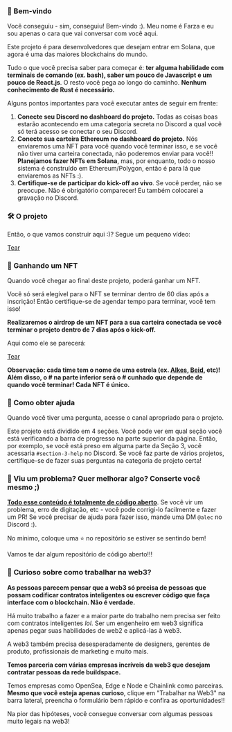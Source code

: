### 👋 Bem-vindo

Você conseguiu - sim, conseguiu! Bem-vindo :). Meu nome é Farza e eu sou apenas o cara que vai conversar com você aqui.

Este projeto é para desenvolvedores que desejam entrar em Solana, que agora é uma das maiores blockchains do mundo.

Tudo o que você precisa saber para começar é: **ter alguma habilidade com terminais de comando (ex. bash), saber um pouco de Javascript e um pouco de React.js**. O resto você pega ao longo do caminho. **Nenhum conhecimento de Rust é necessário.**

Alguns pontos importantes para você executar antes de seguir em frente:

1. **Conecte seu Discord no dashboard do projeto.** Todas as coisas boas estarão acontecendo em uma categoria secreta no Discord a qual você só terá acesso se conectar o seu Discord.
2. **Conecte sua carteira Ethereum no dashboard do projeto.** Nós enviaremos uma NFT para você quando você terminar isso, e se você não tiver uma carteira conectada, não poderemos enviar para você!! **Planejamos fazer NFTs em Solana**, mas, por enquanto, todo o nosso sistema é construído em Ethereum/Polygon, então é para lá que enviaremos as NFTs :).
3. **Certifique-se de participar do kick-off ao vivo**. Se você perder, não se preocupe. Não é obrigatório comparecer! Eu também colocarei a gravação no Discord.

### 🛠 O projeto

Então, o que vamos construir aqui :)? Segue um pequeno vídeo:

[Tear](https://www.loom.com/share/545522add8514005a91ececac5abdab2)

### 💎 Ganhando um NFT

Quando você chegar ao final deste projeto, poderá ganhar um NFT.

Você só será elegível para o NFT se terminar dentro de 60 dias após a inscrição! Então certifique-se de agendar tempo para terminar, você tem isso!

**Realizaremos o airdrop de um NFT para a sua carteira conectada se você terminar o projeto dentro de 7 dias após o kick-off.**

Aqui como ele se parecerá:

[Tear](https://www.loom.com/share/34fdda64cee643c7ba3e0e936e8a7c73)

**Observação: cada time tem o nome de uma estrela (ex. [Alkes](https://www.star-facts.com/alkes/), [Beid](https://www.universeguide.com/star/19587/beid), etc)! Além disso, o # na parte inferior será o # cunhado que depende de quando você terminar! Cada NFT é único.**

### 🤚 Como obter ajuda

Quando você tiver uma pergunta, acesse o canal apropriado para o projeto.

Este projeto está dividido em 4 seções. Você pode ver em qual seção você está verificando a barra de progresso na parte superior da página. Então, por exemplo, se você está preso em alguma parte da Seção 3, você acessaria `#section-3-help` no Discord. Se você faz parte de vários projetos, certifique-se de fazer suas perguntas na categoria de projeto certa!

### 🤘 Viu um problema? Quer melhorar algo? Conserte você mesmo ;)

**[Todo esse conteúdo é totalmente de código aberto](https://github.com/buildspace/buildspace-projects)**. Se você vir um problema, erro de digitação, etc - você pode corrigi-lo facilmente e fazer um PR! Se você precisar de ajuda para fazer isso, mande uma DM `@alec` no Discord :).

No mínimo, coloque uma ⭐ no repositório se estiver se sentindo bem!

Vamos te dar algum repositório de código aberto!!!

### 👀 **Curioso sobre como trabalhar na web3?**

**As pessoas parecem pensar que a web3 só precisa de pessoas que possam codificar contratos inteligentes ou escrever código que faça interface com o blockchain. Não é verdade.**

Há muito trabalho a fazer e a maior parte do trabalho nem precisa ser feito com contratos inteligentes *lol*. Ser um engenheiro em web3 significa apenas pegar suas habilidades de web2 e aplicá-las à web3.

A web3 também precisa desesperadamente de designers, gerentes de produto, profissionais de marketing e muito mais.

**Temos parceria com várias empresas incríveis da web3 que desejam contratar pessoas da rede buildspace.**

Temos empresas como OpenSea, Edge e Node e Chainlink como parceiras. **Mesmo que você esteja apenas curioso**, clique em "Trabalhar na Web3" na barra lateral, preencha o formulário bem rápido e confira as oportunidades!!

Na pior das hipóteses, você consegue conversar com algumas pessoas muito legais na web3!